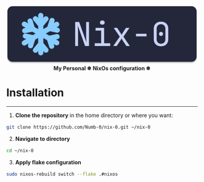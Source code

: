 <div align="center">   
    <img src="./docs/assets/nix0_banner.svg">
    </br>
    <b>My Personal ❄ NixOs configuration ❄</b>
</div>

# Installation
---
1. **Clone the repository** in the home directory or where you want:
```bash
git clone https://github.com/Numb-0/nix-0.git ~/nix-0
```
2. **Navigate to directory**
```bash
cd ~/nix-0
```
3. **Apply flake configuration**
```bash
sudo nixos-rebuild switch --flake .#nixos
```